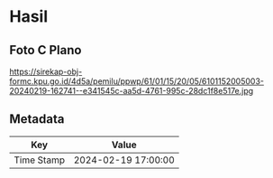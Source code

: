 # Hasil

## Foto C Plano

https://sirekap-obj-formc.kpu.go.id/4d5a/pemilu/ppwp/61/01/15/20/05/6101152005003-20240219-162741--e341545c-aa5d-4761-995c-28dc1f8e517e.jpg


## Metadata

| Key        | Value               |
| ---------- | ------------------- |
| Time Stamp | 2024-02-19 17:00:00 |



